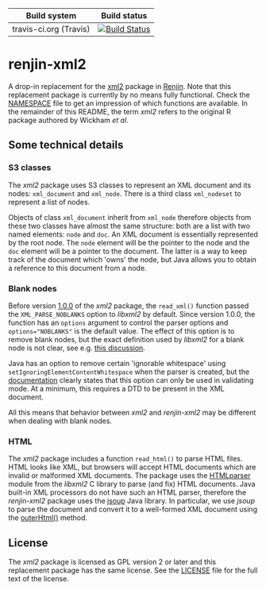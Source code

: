 Build system | Build status
------------ | ------------
travis-ci.org (Travis) | [![Build Status](https://travis-ci.org/bedatadriven/renjin-xml2.svg?branch=master)](https://travis-ci.org/bedatadriven/renjin-xml2)

# renjin-xml2

A drop-in replacement for the [xml2](https://github.com/hadley/xml2) package in [Renjin](http://www.renjin.org). Note that this replacement 
package is currently by no means fully functional. Check the [NAMESPACE](NAMESPACE) file to get an impression of which 
functions are available. In the remainder of this README, the term *xml2* refers to the original R package authored by 
Wickham *et al*.

## Some technical details

### S3 classes

The *xml2* package uses S3 classes to represent an XML document and its nodes: `xml_document` and `xml_node`. There is a 
third class `xml_nodeset` to represent a list of nodes.

Objects of class `xml_document` inherit from `xml_node` therefore objects from these two classes have almost the same 
structure: both are a list with two named elements: `node` and `doc`. An XML document is essentially represented by the 
root node. The `node` element will be the pointer to the node and the `doc` element will be a pointer to the document. 
The latter is a way to keep track of the document which 'owns' the node, but Java allows you to obtain a reference to 
this document from a node.

### Blank nodes

Before version [1.0.0](https://github.com/hadley/xml2/releases/tag/v1.0.0) of the *xml2* package, the `read_xml()` 
function passed the `XML_PARSE_NOBLANKS` option to *libxml2* by default. Since version 1.0.0, the function has an 
`options` argument to control the parser options and `options="NOBLANKS"` is the default value. The effect of this 
option is to remove blank nodes, but the exact definition used by *libxml2* for a blank node is not clear, see e.g. 
[this discussion](https://mail.gnome.org/archives/xml/2009-December/msg00019.html). 

Java has an option to remove certain 'ignorable whitespace' using `setIgnoringElementContentWhitespace` when the parser 
is created, but the 
[documentation](https://docs.oracle.com/javase/7/docs/api/javax/xml/parsers/DocumentBuilderFactory.html#setIgnoringElementContentWhitespace%28boolean%29) 
clearly states that this option can only be used in validating mode. At a minimum, this requires a DTD to be present in 
the XML document.

All this means that behavior between *xml2* and *renjin-xml2* may be different when dealing with blank nodes.

### HTML

The *xml2* package includes a function `read_html()` to parse HTML files. HTML looks like XML, but browsers will accept HTML 
documents which are invalid or malformed XML documents. The package uses the 
[HTMLparser](http://xmlsoft.org/html/libxml-HTMLparser.html) module from the *libxml2* C library to parse (and fix) 
HTML documents. Java built-in XML processors do not have such an HTML parser, therefore the *renjin-xml2* package uses 
the [jsoup](https://jsoup.org/) Java library. In particular, we use *jsoup* to parse the document and convert it to a 
well-formed XML document using the [outerHtml()](https://jsoup.org/apidocs/org/jsoup/nodes/Document.html#outerHtml--) 
method.

## License

The *xml2* package is licensed as GPL version 2 or later and this replacement package has the same license. See the 
[LICENSE](LICENSE) file for the full text of the license.

